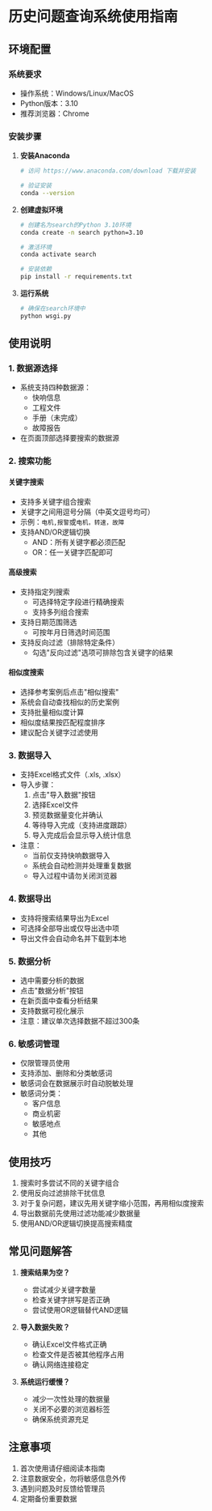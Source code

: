 # 历史问题查询系统使用指南

## 环境配置

### 系统要求
- 操作系统：Windows/Linux/MacOS
- Python版本：3.10
- 推荐浏览器：Chrome

### 安装步骤
1. **安装Anaconda**
   ```bash
   # 访问 https://www.anaconda.com/download 下载并安装

   # 验证安装
   conda --version
   ```

2. **创建虚拟环境**
   ```bash
   # 创建名为search的Python 3.10环境
   conda create -n search python=3.10

   # 激活环境
   conda activate search

   # 安装依赖
   pip install -r requirements.txt
   ```

3. **运行系统**
   ```bash
   # 确保在search环境中
   python wsgi.py
   ```

## 使用说明

### 1. 数据源选择
- 系统支持四种数据源：
  - 快响信息
  - 工程文件
  - 手册（未完成）
  - 故障报告
- 在页面顶部选择要搜索的数据源

### 2. 搜索功能
#### 关键字搜索
- 支持多关键字组合搜索
- 关键字之间用逗号分隔（中英文逗号均可）
- 示例：`电机,报警`或`电机，转速，故障`
- 支持AND/OR逻辑切换
  - AND：所有关键字都必须匹配
  - OR：任一关键字匹配即可

#### 高级搜索
- 支持指定列搜索
  - 可选择特定字段进行精确搜索
  - 支持多列组合搜索
- 支持日期范围筛选
  - 可按年月日筛选时间范围
- 支持反向过滤（排除特定条件）
  - 勾选"反向过滤"选项可排除包含关键字的结果

#### 相似度搜索
- 选择参考案例后点击"相似搜索"
- 系统会自动查找相似的历史案例
- 支持批量相似度计算
- 相似度结果按匹配程度排序
- 建议配合关键字过滤使用

### 3. 数据导入
- 支持Excel格式文件（.xls, .xlsx）
- 导入步骤：
  1. 点击"导入数据"按钮
  2. 选择Excel文件
  3. 预览数据量变化并确认
  4. 等待导入完成（支持进度跟踪）
  5. 导入完成后会显示导入统计信息
- 注意：
  - 当前仅支持快响数据导入
  - 系统会自动检测并处理重复数据
  - 导入过程中请勿关闭浏览器

### 4. 数据导出
- 支持将搜索结果导出为Excel
- 可选择全部导出或仅导出选中项
- 导出文件会自动命名并下载到本地

### 5. 数据分析
- 选中需要分析的数据
- 点击"数据分析"按钮
- 在新页面中查看分析结果
- 支持数据可视化展示
- 注意：建议单次选择数据不超过300条

### 6. 敏感词管理
- 仅限管理员使用
- 支持添加、删除和分类敏感词
- 敏感词会在数据展示时自动脱敏处理
- 敏感词分类：
  - 客户信息
  - 商业机密
  - 敏感地点
  - 其他

## 使用技巧
1. 搜索时多尝试不同的关键字组合
2. 使用反向过滤排除干扰信息
3. 对于复杂问题，建议先用关键字缩小范围，再用相似度搜索
4. 导出数据前先使用过滤功能减少数据量
5. 使用AND/OR逻辑切换提高搜索精度

## 常见问题解答
1. **搜索结果为空？**
   - 尝试减少关键字数量
   - 检查关键字拼写是否正确
   - 尝试使用OR逻辑替代AND逻辑

2. **导入数据失败？**
   - 确认Excel文件格式正确
   - 检查文件是否被其他程序占用
   - 确认网络连接稳定

3. **系统运行缓慢？**
   - 减少一次性处理的数据量
   - 关闭不必要的浏览器标签
   - 确保系统资源充足

## 注意事项
1. 首次使用请仔细阅读本指南
2. 注意数据安全，勿将敏感信息外传
3. 遇到问题及时反馈给管理员
4. 定期备份重要数据

